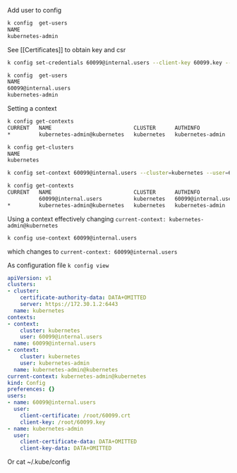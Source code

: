 Add user to config
```bash
k config  get-users
NAME
kubernetes-admin
```

See [[Certificates]] to obtain key and csr
```bash
k config set-credentials 60099@internal.users --client-key 60099.key --client-certificate 60099.crt
```

```bash
k config  get-users
NAME
60099@internal.users
kubernetes-admin
```

Setting a context
```bash
k config get-contexts
CURRENT   NAME                          CLUSTER      AUTHINFO           NAMESPACE
*         kubernetes-admin@kubernetes   kubernetes   kubernetes-admin

k config get-clusters
NAME
kubernetes
```

```bash
k config set-context 60099@internal.users --cluster=kubernetes --user=60099@internal.users
```

```bash
k config get-contexts
CURRENT   NAME                          CLUSTER      AUTHINFO               NAMESPACE
          60099@internal.users          kubernetes   60099@internal.users   
*         kubernetes-admin@kubernetes   kubernetes   kubernetes-admin
```

Using a context effectively changing `current-context: kubernetes-admin@kubernetes`

```bash
k config use-context 60099@internal.users
```
which changes to `current-context: 60099@internal.users`

As configuration file `k config view`
```yaml
apiVersion: v1
clusters:
- cluster:
    certificate-authority-data: DATA+OMITTED
    server: https://172.30.1.2:6443
  name: kubernetes
contexts:
- context:
    cluster: kubernetes
    user: 60099@internal.users
  name: 60099@internal.users
- context:
    cluster: kubernetes
    user: kubernetes-admin
  name: kubernetes-admin@kubernetes
current-context: kubernetes-admin@kubernetes
kind: Config
preferences: {}
users:
- name: 60099@internal.users
  user:
    client-certificate: /root/60099.crt
    client-key: /root/60099.key
- name: kubernetes-admin
  user:
    client-certificate-data: DATA+OMITTED
    client-key-data: DATA+OMITTED
```

Or cat ~/.kube/config